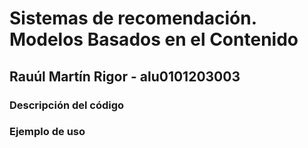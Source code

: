 # Sistemas de recomendación. Modelos Basados en el Contenido
## Rauúl Martín Rigor - alu0101203003

### Descripción del código



### Ejemplo de uso

